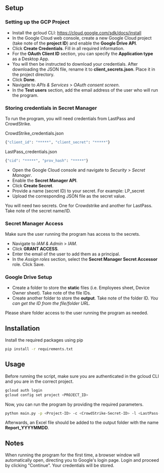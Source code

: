 ## Setup

### Setting up the GCP Project

- Install the gcloud CLI: https://cloud.google.com/sdk/docs/install
- In the Google Cloud web console, create a new Google Cloud project (take note of the **project ID**) and enable the **Google Drive API**.
- Click **Create Credentials**. Fill in all required information.
- For the **OAuth Client ID** section, you can specify the **Application type** as a Desktop App.
- You will then be instructed to download your credentials. After downloading the JSON file, rename it to **client_secrets.json**. Place it in the project directory.
- Click **Done**.
- Navigate to *APIs & Services* > *OAuth consent screen*.
- In the **Test users** section, add the email address of the user who will run the program.

### Storing credentials in Secret Manager

To run the program, you will need credentials from LastPass and CrowdStrike.

CrowdStrike_credentials.json 
```bash
{"client_id": "*****", "client_secret": "*****"}
```
LastPass_credentials.json
```bash
{"cid": "*****", "prov_hash": "*****"}
``` 
- Open the Google Cloud console and navigate to *Security* > *Secret Manager*.
- Enable the **Secret Manager API**.
- Click **Create Secret**.
- Provide a name (secret ID) to your secret. For example: LP_secret
- Upload the corresponding JSON file as the secret value.

You will need two secrets. One for Crowdstrike and another for LastPass. Take note of the secret name/ID.

### Secret Manager Access

Make sure the user running the program has access to the secrets.

- Navigate to *IAM & Admin* > *IAM*.
- Click **GRANT ACCESS**.
- Enter the email of the user to add them as a principal.
- In the *Assign roles* section, select the **Secret Manager Secret Accessor** role. Click Save.

### Google Drive Setup

- Create a folder to store the **static** files (i.e. Employees sheet, Device Owner sheet). Take note of the file IDs.
- Create another folder to store the **output**. Take note of the folder ID.
  *You can get the ID from the file/folder URL.*

Please share folder access to the user running the program as needed.

## Installation

Install the required packages using pip

```bash
pip install -r requirements.txt
```

## Usage

Before running the script, make sure you are authenticated in the gcloud CLI and you are in the correct project.

```bash
gcloud auth login
gcloud config set project <PROJECT_ID>
```

Now, you can run the program by providing the required parameters.

```bash
python main.py -p <Project-ID> -c <CrowdStrike-Secret-ID> -l <LastPass-Secret-ID> -e <Employees-Sheet-ID> -d <Device-Owner-Sheet-ID> -o <Output-Folder-ID>
``` 

Afterwards, an Excel file should be added to the output folder with the name **Report_YYYYMMDD**.

## Notes

When running the program for the first time, a browser window will automatically open, directing you to Google's login page. Login and proceed by clicking "Continue". Your credentials will be stored.